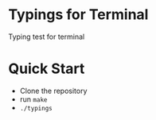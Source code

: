 # Typings for Terminal
Typing test for terminal


# Quick Start
- Clone the repository
- run `make`
- `./typings`
